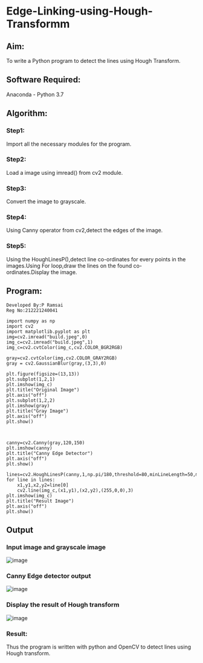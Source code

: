 # Edge-Linking-using-Hough-Transformm
## Aim:
To write a Python program to detect the lines using Hough Transform.

## Software Required:
Anaconda - Python 3.7

## Algorithm:
### Step1:

Import all the necessary modules for the program.
### Step2:

Load a image using imread() from cv2 module.
### Step3:

Convert the image to grayscale.
### Step4:

Using Canny operator from cv2,detect the edges of the image.
### Step5:

Using the HoughLinesP(),detect line co-ordinates for every points in the images.Using For loop,draw the lines on the found co-ordinates.Display the image.

## Program:
```
Developed By:P Ramsai
Reg No:212221240041
```
```
import numpy as np
import cv2
import matplotlib.pyplot as plt
img=cv2.imread("build.jpeg",0)
img_c=cv2.imread("build.jpeg",1)
img_c=cv2.cvtColor(img_c,cv2.COLOR_BGR2RGB)

gray=cv2.cvtColor(img,cv2.COLOR_GRAY2RGB)
gray = cv2.GaussianBlur(gray,(3,3),0)

plt.figure(figsize=(13,13))
plt.subplot(1,2,1)
plt.imshow(img_c)
plt.title("Original Image")
plt.axis("off")
plt.subplot(1,2,2)
plt.imshow(gray)
plt.title("Gray Image")
plt.axis("off")
plt.show()



canny=cv2.Canny(gray,120,150)
plt.imshow(canny)
plt.title("Canny Edge Detector")
plt.axis("off")
plt.show()

lines=cv2.HoughLinesP(canny,1,np.pi/180,threshold=80,minLineLength=50,maxLineGap=250)
for line in lines:
    x1,y1,x2,y2=line[0]
    cv2.line(img_c,(x1,y1),(x2,y2),(255,0,0),3)
plt.imshow(img_c)
plt.title("Result Image")
plt.axis("off")
plt.show()

```
## Output


### Input image and grayscale image
![image](https://github.com/Ramsai1234/Edge-Linking-using-Hough-Transformm/assets/94269989/4e25ea8d-a761-44c0-b44f-d0ea523d0eb1)


### Canny Edge detector output
![image](https://github.com/Ramsai1234/Edge-Linking-using-Hough-Transformm/assets/94269989/bcb4f6f6-9fdc-4fda-8de0-58013538c232)

### Display the result of Hough transform

![image](https://github.com/Ramsai1234/Edge-Linking-using-Hough-Transformm/assets/94269989/27903228-30c6-4d63-a212-620266ee84c1)

### Result:
Thus the program is written with python and OpenCV to detect lines using Hough transform.
